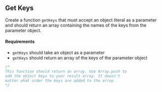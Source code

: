 ## Get Keys

Create a function `getKeys` that must accept an object literal as a parameter and should return an array containing the names of the keys from the parameter object.

#### Requirements
* `getKeys` should take an object as a parameter
* `getKeys` should return an array of the keys of the parameter object

```javascript
/*
This function should return an array. Use Array.push to
add the object keys to your result array. It doesn't
matter what order the keys are added to the array.
*/
```